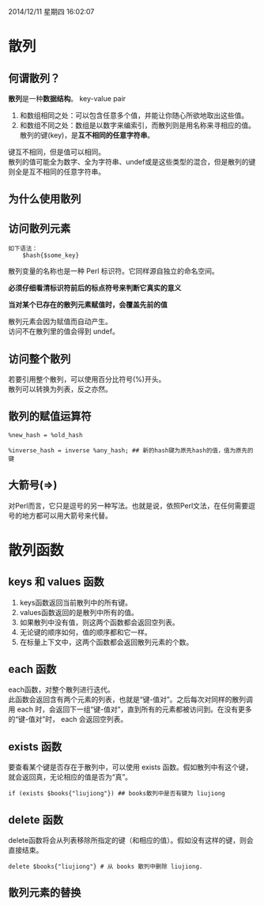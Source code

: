 2014/12/11 星期四 16:02:07 
# 散列 #

## 何谓散列？ ##

**散列**是一种**数据结构**。  key-value pair  

1. 和数组相同之处：可以包含任意多个值，并能让你随心所欲地取出这些值。  
2. 和数组不同之处：数组是以数字来编索引，而散列则是用名称来寻相应的值。散列的键(key)，是**互不相同的任意字符串**。  

键互不相同，但是值可以相同。  
散列的值可能全为数字、全为字符串、undef或是这些类型的混合，但是散列的键则全是互不相同的任意字符串。 

## 为什么使用散列 ##

## 访问散列元素 ##

    如下语法：
		$hash{$some_key}

散列变量的名称也是一种 Perl 标识符。它同样源自独立的命名空间。  

**必须仔细看清标识符前后的标点符号来判断它真实的意义**

**当对某个已存在的散列元素赋值时，会覆盖先前的值**

散列元素会因为赋值而自动产生。  
访问不在散列里的值会得到 undef。

## 访问整个散列 ##

若要引用整个散列，可以使用百分比符号(%)开头。  
散列可以转换为列表，反之亦然。

## 散列的赋值运算符 ##

    %new_hash = %old_hash

	%inverse_hash = inverse %any_hash; ## 新的hash键为原先hash的值，值为原先的键 

## 大箭号(=>) ##

对Perl而言，它只是逗号的另一种写法。也就是说，依照Perl文法，在任何需要逗号的地方都可以用大箭号来代替。 

# 散列函数 #

## keys 和 values 函数 ##

1. keys函数返回当前散列中的所有键。
2. values函数返回的是散列中所有的值。
3. 如果散列中没有值，则这两个函数都会返回空列表。
4. 无论键的顺序如何，值的顺序都和它一样。
5. 在标量上下文中，这两个函数都会返回散列元素的个数。

## each 函数 ##

each函数，对整个散列进行迭代。  
此函数会返回含有两个元素的列表，也就是“键-值对”。之后每次对同样的散列调用 each 时，会返回下一组“键-值对”，直到所有的元素都被访问到。在没有更多的“键-值对”时， each 会返回空列表。

## exists 函数 ##

要查看某个键是否存在于散列中，可以使用 exists 函数。假如散列中有这个键，就会返回真，无论相应的值是否为“真”。

    if (exists $books{"liujiong"}) ## books散列中是否有键为 liujiong

## delete 函数 ##

delete函数将会从列表移除所指定的键（和相应的值）。假如没有这样的键，则会直接结束。

    delete $books{"liujiong"} # 从 books 散列中删除 liujiong.

## 散列元素的替换 ##